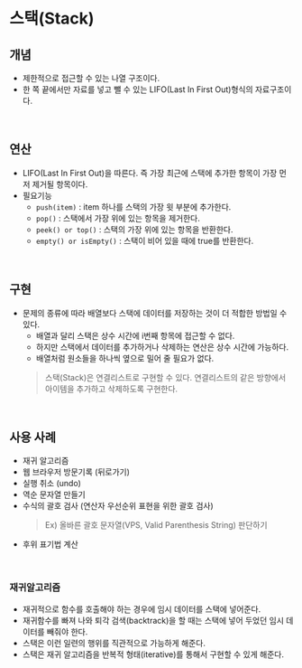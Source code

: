 # 스택(Stack)

## 개념
 - 제한적으로 접근할 수 있는 나열 구조이다.
 - 한 쪽 끝에서만 자료를 넣고 뺄 수 있는 LIFO(Last In First Out)형식의 자료구조이다.

<br>

## 연산
 - LIFO(Last In First Out)을 따른다. 즉 가장 최근에 스택에 추가한 항목이 가장 먼저 제거될 항목이다.
 - 필요기능
   - `push(item)` : item 하나를 스택의 가장 윗 부분에 추가한다.
   - `pop()` : 스택에서 가장 위에 있는 항목을 제거한다.
   - `peek() or top()` : 스택의 가장 위에 있는 항목을 반환한다.
   - `empty() or isEmpty()` : 스택이 비어 있을 때에 true를 반환한다.

<br>

## 구현
 - 문제의 종류에 따라 배열보다 스택에 데이터를 저장하는 것이 더 적합한 방법일 수 있다.
   - 배열과 달리 스택은 상수 시간에 i번째 항목에 접근할 수 없다.
   - 하지만 스택에서 데이터를 추가하거나 삭제하는 연산은 상수 시간에 가능하다.
   - 배열처럼 원소들을 하나씩 옆으로 밀어 줄 필요가 없다.
   > 스택(Stack)은 연결리스트로 구현할 수 있다. 연결리스트의 같은 방향에서 아이템을 추가하고 삭제하도록 구현한다.

<br>

## 사용 사례
 - 재귀 알고리즘
 - 웹 브라우저 방문기록 (뒤로가기)
 - 실행 취소 (undo)
 - 역순 문자열 만들기
 - 수식의 괄호 검사 (연산자 우선순위 표현을 위한 괄호 검사)
   > Ex) 올바른 괄호 문자열(VPS, Valid Parenthesis String) 판단하기
 - 후위 표기법 계산

<br>

### 재귀알고리즘
 - 재귀적으로 함수를 호출해야 하는 경우에 임시 데이터를 스택에 넣어준다.
 - 재귀함수를 빠져 나와 퇴각 검색(backtrack)을 할 때는 스택에 넣어 두었던 임시 데이터를 빼줘야 한다.
 - 스택은 이런 일련의 행위를 직관적으로 가능하게 해준다.
 - 스택은 재귀 알고리즘을 반복적 형태(iterative)를 통해서 구현할 수 있게 해준다.
<br>